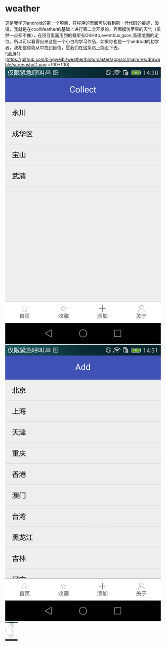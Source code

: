 # weather
这是我学习android的第一个项目，在程序的里面可以看到第一行代码的痕迹，没错，我就是在coolWeather的基础上进行第二次开发的，界面模仿苹果的天气（虽然一点都不像），在项目里面用到的框架有OKHttp,eventbus,gson,高德地图的定位。所以可以看得出来这是一个小白的学习作品，如果你也是一个android的初学者，我相信你能从中找到自信，愿我们在这条路上能走下去。<br>
![截屏1](https://github.com/bingweibi/weather/blob/master/app/src/main/res/drawable/screenshot1.png =100*100)<br>
![截屏2](https://github.com/bingweibi/weather/blob/master/app/src/main/res/drawable/screenshot2.png)<br>
![截屏3](https://github.com/bingweibi/weather/blob/master/app/src/main/res/drawable/screenshot3.png)
<img src="https://github.com/bingweibi/weather/blob/master/app/src/main/res/drawable/screenshot1.png" alt="截图1" width="40" height="60">
